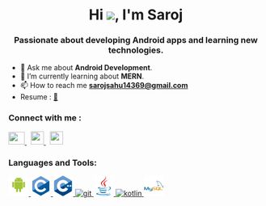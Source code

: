 <h1 align="center">Hi <img src="https://raw.githubusercontent.com/MartinHeinz/MartinHeinz/master/wave.gif" width="30px">, I'm Saroj</h1>
<h3 align="center">Passionate about developing Android apps and learning new technologies.</h3>

- 💬 Ask me about **Android Development**.
- 🌱 I’m currently learning about **MERN**.
- 📫 How to reach me **sarojsahu14369@gmail.com**
- Resume : [🔗](https://drive.google.com/file/d/1fIbydDZxyx2WCwlOOvI0ZOhGRJUbMV7m/view?usp=share_link)

<h3 align="left"> Connect with me :</h3>
<!--  linkedin -->
<a href="https://www.linkedin.com/in/saroj-kumar-sahu/">
<img src="https://user-images.githubusercontent.com/64174995/174016258-b0200beb-2d4e-4ae9-aaef-343e093dd156.png" width="32px" height ="25px"/>
</a>
&nbsp;
<!--  leetcode -->
<a href="https://leetcode.com/Saroj_143/">
<img src="https://user-images.githubusercontent.com/64174995/174022729-6bc0cd8d-07fc-4277-970a-1ff7eaa6b04b.png" width="26px" height ="26px"/>
</a>
&nbsp;
<!--  hackerank -->
<a href="https://www.hackerrank.com/sarojsahu014">
<img src="https://user-images.githubusercontent.com/64174995/174022046-3df8ea38-613d-4469-b2db-64917fe1bbec.png" width="26px" height ="26px"/>
</a>
  
<h3 align="left">Languages and Tools:</h3>
<p align="left"> <a href="https://developer.android.com" target="_blank" rel="noreferrer"> <img src="https://raw.githubusercontent.com/devicons/devicon/master/icons/android/android-original-wordmark.svg" alt="android" width="40" height="40"/> </a> <a href="https://www.cprogramming.com/" target="_blank" rel="noreferrer"> <img src="https://raw.githubusercontent.com/devicons/devicon/master/icons/c/c-original.svg" alt="c" width="40" height="40"/> </a> <a href="https://www.w3schools.com/cpp/" target="_blank" rel="noreferrer"> <img src="https://raw.githubusercontent.com/devicons/devicon/master/icons/cplusplus/cplusplus-original.svg" alt="cplusplus" width="40" height="40"/> </a> <a href="https://git-scm.com/" target="_blank" rel="noreferrer"> <img src="https://www.vectorlogo.zone/logos/git-scm/git-scm-icon.svg" alt="git" width="40" height="40"/> </a> <a href="https://www.java.com" target="_blank" rel="noreferrer"> <img src="https://raw.githubusercontent.com/devicons/devicon/master/icons/java/java-original.svg" alt="java" width="40" height="40"/> </a> <a href="https://kotlinlang.org" target="_blank" rel="noreferrer"> <img src="https://www.vectorlogo.zone/logos/kotlinlang/kotlinlang-icon.svg" alt="kotlin" width="40" height="40"/> </a> <a href="https://www.mysql.com/" target="_blank" rel="noreferrer"> <img src="https://raw.githubusercontent.com/devicons/devicon/master/icons/mysql/mysql-original-wordmark.svg" alt="mysql" width="40" height="40"/> </a> </p>


